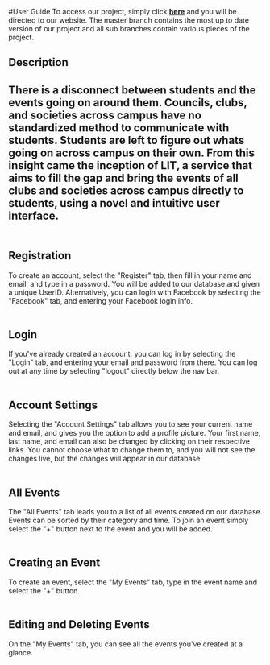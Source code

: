
#User Guide
To access our project, simply click **[here](http://liteventtracker.com/app/#/login)** and you will be directed to our website. The master branch contains the most up to date version of our project and all sub branches contain various pieces of the project.

<div>
<h2>Description<h2>
    <p>There is a disconnect between students and the events going on around them. Councils, clubs, and societies across campus have no standardized method to communicate with students. Students are left to figure out whats going on across campus on their own. From this insight came the inception of LIT, a service that aims to fill the gap and bring the events of all clubs and societies across campus directly to students, using a novel and intuitive user interface.<br><br></p>
    <h2>Registration</h2>
    <p>To create an account, select the "Register" tab, then fill in your name and email, and type in a password. You will be added to our database and given a unique UserID. Alternatively, you can login with Facebook by selecting the "Facebook" tab, and entering your Facebook login info.<br><br></p>
    <h2>Login</h2>
    <p>If you've already created an account, you can log in by selecting the "Login" tab, and entering your email and password from there. You can log out at any time by selecting "logout" directly below the nav bar.<br><br></p>
    <h2>Account Settings</h2>
    <p>Selecting the "Account Settings" tab allows you to see your current name and email, and gives you the option to add a profile picture. Your first name, last name, and email can also be changed by clicking on their respective links. You cannot choose what to change them to, and you will not see the changes live, but the changes will appear in our database.<br><br></p>
    <h2>All Events</h2>
    <p>The "All Events" tab leads you to a list of all events created on our database. Events can be sorted by their category and time. To join an event simply select the "+" button next to the event and you will be added.<br><br></p>
    <h2>Creating an Event</h2>
    <p>To create an event, select the "My Events" tab, type in the event name and select the "+" button.<br><br></p>
    <h2>Editing and Deleting Events</h2>
    <p>On the "My Events" tab, you can see all the events you've created at a glance. </p>

</div>

